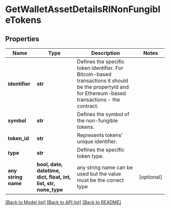 # GetWalletAssetDetailsRINonFungibleTokens


## Properties
Name | Type | Description | Notes
------------ | ------------- | ------------- | -------------
**identifier** | **str** | Defines the specific token identifier. For Bitcoin-based transactions it should be the propertyId and for Ethereum-based transactions - the contract. | 
**symbol** | **str** | Defines the symbol of the non-fungible tokens. | 
**token_id** | **str** | Represents tokens&#39; unique identifier. | 
**type** | **str** | Defines the specific token type. | 
**any string name** | **bool, date, datetime, dict, float, int, list, str, none_type** | any string name can be used but the value must be the correct type | [optional]

[[Back to Model list]](../README.md#documentation-for-models) [[Back to API list]](../README.md#documentation-for-api-endpoints) [[Back to README]](../README.md)


